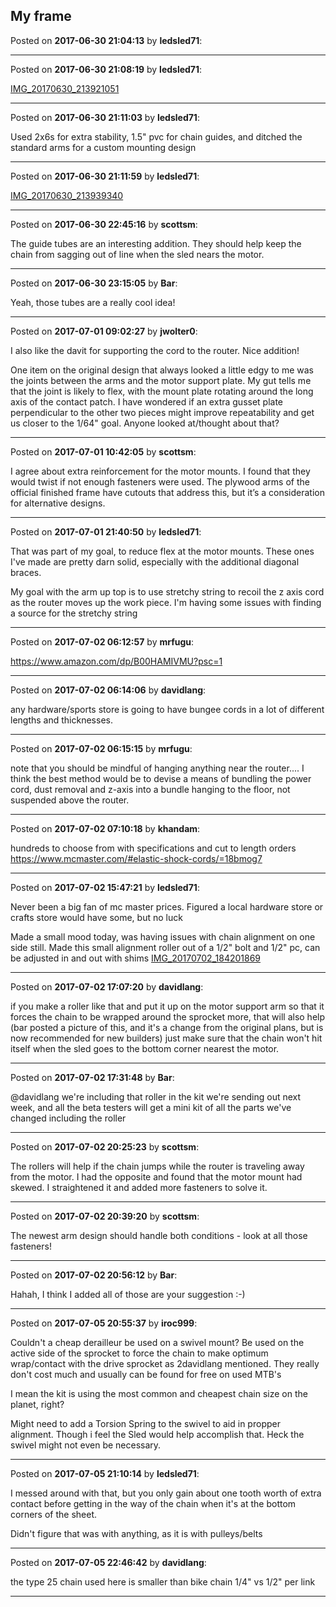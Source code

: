## My frame
Posted on **2017-06-30 21:04:13** by **ledsled71**:



---

Posted on **2017-06-30 21:08:19** by **ledsled71**:

[IMG_20170630_213921051](/images/PV/SU/PVSU_img_20170630_213921051.jpg.jpg)

---

Posted on **2017-06-30 21:11:03** by **ledsled71**:

Used 2x6s for extra stability, 1.5" pvc for chain guides, and ditched the standard arms for a custom mounting design

---

Posted on **2017-06-30 21:11:59** by **ledsled71**:

[IMG_20170630_213939340](/images/tT/rj/tTrj_img_20170630_213939340.jpg.jpg)

---

Posted on **2017-06-30 22:45:16** by **scottsm**:

The guide tubes are an interesting addition. They should help keep the chain from sagging out of line when the sled nears the motor.

---

Posted on **2017-06-30 23:15:05** by **Bar**:

Yeah, those tubes are a really cool idea!

---

Posted on **2017-07-01 09:02:27** by **jwolter0**:

I also like the davit for supporting the cord to the router.  Nice addition!



One item on the original design that always looked a little edgy to me was the joints between the arms and the motor support plate.  My gut tells me that the joint is likely to flex, with the mount plate rotating around the long axis of the contact patch.  I have wondered if an extra gusset plate perpendicular to the other two pieces might improve repeatability and get us closer to the 1/64" goal.  Anyone looked at/thought about that?

---

Posted on **2017-07-01 10:42:05** by **scottsm**:

I agree about extra reinforcement for the motor mounts. I found that they would twist if not enough fasteners were used. The plywood arms of the official finished frame have cutouts that address this, but it’s a consideration for alternative designs.

---

Posted on **2017-07-01 21:40:50** by **ledsled71**:

That was part of my goal, to reduce flex at the motor mounts.  These ones I've made are pretty darn solid, especially with the additional diagonal braces.



My goal with the arm up top is to use stretchy string to recoil the z axis cord as the router moves up the work piece.  I'm having some issues with finding a source for the stretchy string

---

Posted on **2017-07-02 06:12:57** by **mrfugu**:

https://www.amazon.com/dp/B00HAMIVMU?psc=1

---

Posted on **2017-07-02 06:14:06** by **davidlang**:

any hardware/sports store is going to have bungee cords in a lot of different lengths and thicknesses.

---

Posted on **2017-07-02 06:15:15** by **mrfugu**:

note that you should be mindful of hanging anything near the router.... I think the best method would be to devise a means of bundling the power cord, dust removal and z-axis into a bundle hanging to the floor, not suspended above the router.

---

Posted on **2017-07-02 07:10:18** by **khandam**:

hundreds to choose from with specifications and cut to length orders https://www.mcmaster.com/#elastic-shock-cords/=18bmog7

---

Posted on **2017-07-02 15:47:21** by **ledsled71**:

Never been a big fan of mc master prices.  Figured a local hardware store or crafts store would have some, but no luck



Made a small mood today, was having issues with chain alignment on one side still.  Made this small alignment roller out of a 1/2" bolt and 1/2" pc, can be adjusted in and out with shims [IMG_20170702_184201869](/images/pV/hO/pVhO_img_20170702_184201869.jpg.jpg)

---

Posted on **2017-07-02 17:07:20** by **davidlang**:

if you make a roller like that and put it up on the motor support arm so that it forces the chain to be wrapped around the sprocket more, that will also help (bar posted a picture of this, and it's a change from the original plans, but is now recommended for new builders) just make sure that the chain won't hit itself when the sled goes to the bottom corner nearest the motor.

---

Posted on **2017-07-02 17:31:48** by **Bar**:

@davidlang we're including that roller in the kit we're sending out next week, and all the beta testers will get a mini kit of all the parts we've changed including the roller

---

Posted on **2017-07-02 20:25:23** by **scottsm**:

The rollers will help if the chain jumps while the router is traveling away from the motor. I had the opposite and found that the motor mount had skewed. I straightened it and added more fasteners to solve it.

---

Posted on **2017-07-02 20:39:20** by **scottsm**:

The newest arm design should handle both conditions - look at all those fasteners!

---

Posted on **2017-07-02 20:56:12** by **Bar**:

Hahah, I think I added all of those are your suggestion :-)

---

Posted on **2017-07-05 20:55:37** by **iroc999**:

Couldn't a cheap derailleur be used on a swivel mount? Be used on the active side of the sprocket to force the chain to make optimum wrap/contact with the drive sprocket as 2davidlang mentioned. They really don't cost much and usually can be found for free on used MTB's

I  mean the kit is using the most common and cheapest chain size on the planet, right?

Might need to add a Torsion Spring to the swivel to aid in propper alignment. Though i feel the Sled would help accomplish that. Heck the swivel might not even be necessary.

---

Posted on **2017-07-05 21:10:14** by **ledsled71**:

I messed around with that, but you only gain about one tooth worth of extra contact before getting in the way of the chain when it's at the bottom corners of the sheet.



Didn't figure that was with anything, as it is with pulleys/belts

---

Posted on **2017-07-05 22:46:42** by **davidlang**:

the type 25 chain used here is smaller than bike chain 1/4" vs 1/2" per link

---

